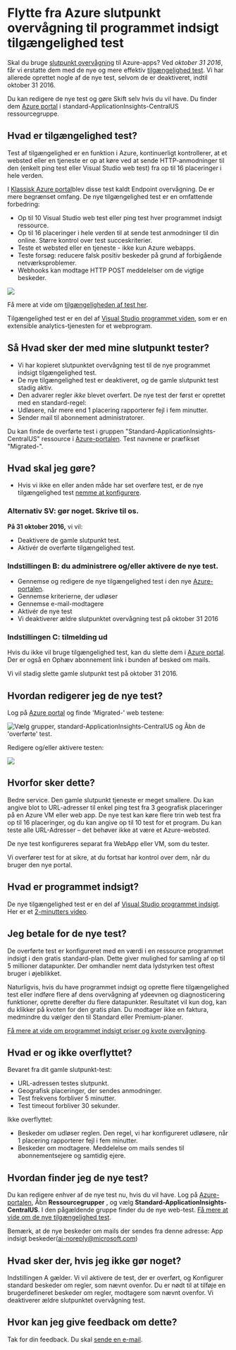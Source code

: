 <properties 
    pageTitle="Overføre Azure slutpunkt til programmet indsigt tilgængelighed test" 
    description="Overføre klassisk Azure slutpunkt overvågning test i programmet indsigt tester tilgængelighed ved oktober 31 2016."
    services="application-insights" 
    documentationCenter=""
    authors="soubhagyadash" 
    manager="douge"/>

<tags 
    ms.service="application-insights" 
    ms.workload="tbd" 
    ms.tgt_pltfrm="ibiza" 
    ms.devlang="na" 
    ms.topic="article" 
    ms.date="07/25/2016" 
    ms.author="awills"/>
 
# <a name="moving-from-azure-endpoint-monitoring-to-application-insights-availability-tests"></a>Flytte fra Azure slutpunkt overvågning til programmet indsigt tilgængelighed test

Skal du bruge [slutpunkt overvågning](https://blogs.msdn.microsoft.com/mast/2013/03/03/windows-azure-portal-update-configure-web-endpoint-status-monitoring-preview/) til Azure-apps? Ved *oktober 31 2016*, får vi erstatte dem med de nye og mere effektiv [tilgængelighed test](app-insights-monitor-web-app-availability.md). Vi har allerede oprettet nogle af de nye test, selvom de er deaktiveret, indtil oktober 31 2016. 

Du kan redigere de nye test og gøre Skift selv hvis du vil have. Du finder dem [Azure portal](https://portal.azure.com) i standard-ApplicationInsights-CentralUS ressourcegruppe.


## <a name="what-are-availability-tests"></a>Hvad er tilgængelighed test?

Test af tilgængelighed er en funktion i Azure, kontinuerligt kontrollerer, at et websted eller en tjeneste er op at køre ved at sende HTTP-anmodninger til den (enkelt ping test eller Visual Studio web test) fra op til 16 placeringer i hele verden. 

I [Klassisk Azure portal](https://manage.windowsazure.com)blev disse test kaldt Endpoint overvågning. De er mere begrænset omfang. De nye tilgængelighed test er en omfattende forbedring:

* Op til 10 Visual Studio web test eller ping test hver programmet indsigt ressource. 
* Op til 16 placeringer i hele verden til at sende test anmodninger til din online. Større kontrol over test succeskriterier. 
* Teste et websted eller en tjeneste - ikke kun Azure webapps.
* Teste forsøg: reducere falsk positiv beskeder på grund af forbigående netværksproblemer. 
* Webhooks kan modtage HTTP POST meddelelser om de vigtige beskeder.

![](./media/app-insights-migrate-azure-endpoint-tests/16-1test.png)

Få mere at vide om [tilgængeligheden af test her](app-insights-monitor-web-app-availability.md).

Tilgængelighed test er en del af [Visual Studio programmet viden](app-insights-overview.md), som er en extensible analytics-tjenesten for et webprogram.



## <a name="so-whats-happening-to-my-endpoint-tests"></a>Så Hvad sker der med mine slutpunkt tester?

* Vi har kopieret slutpunktet overvågning test til de nye programmet indsigt tilgængelighed test.
* De nye tilgængelighed test er deaktiveret, og de gamle slutpunkt test stadig aktiv.
* Den advarer regler *ikke* blevet overført. De nye test der først er oprettet med en standard-regel:
 * Udløsere, når mere end 1 placering rapporterer fejl i fem minutter.
 * Sender mail til abonnement administratorer.

Du kan finde de overførte test i gruppen "Standard-ApplicationInsights-CentralUS" ressource i [Azure-portalen](https://portal.azure.com). Test navnene er præfikset "Migrated-". 

## <a name="what-do-i-need-to-do"></a>Hvad skal jeg gøre?

* Hvis vi ikke en eller anden måde har set overføre test, er de nye tilgængelighed test [nemme at konfigurere](app-insights-monitor-web-app-availability.md).

### <a name="option-a-do-nothing-leave-it-to-us"></a>Alternativ SV: gør noget. Skrive til os.

**På 31 oktober 2016,** vi vil:

* Deaktivere de gamle slutpunkt test.
* Aktivér de overførte tilgængelighed test.

### <a name="option-b-you-manage-andor-enable-the-new-tests"></a>Indstillingen B: du administrere og/eller aktivere de nye test.

* Gennemse og redigere de nye tilgængelighed test i den nye [Azure-portalen](https://portal.azure.com). 
 * Gennemse kriterierne, der udløser
 * Gennemse e-mail-modtagere
* Aktivér de nye test
* Vi deaktiverer ældre slutpunktet overvågning test på oktober 31 2016 


### <a name="option-c-opt-out"></a>Indstillingen C: tilmelding ud

Hvis du ikke vil bruge tilgængelighed test, kan du slette dem i [Azure portal](https://portal.azure.com). Der er også en Ophæv abonnement link i bunden af besked om mails.

Vi vil stadig slette gamle slutpunkt test på oktober 31 2016. 

## <a name="how-do-i-edit-the-new-tests"></a>Hvordan redigerer jeg de nye test?

Log på [Azure portal](https://portal.azure.com) og finde 'Migrated-' web testene: 

![Vælg grupper, standard-ApplicationInsights-CentralUS og Åbn de 'overførte' test.](./media/app-insights-migrate-azure-endpoint-tests/20.png)

Redigere og/eller aktivere testen:

![](./media/app-insights-migrate-azure-endpoint-tests/21.png)


## <a name="why-is-this-happening"></a>Hvorfor sker dette?

Bedre service. Den gamle slutpunkt tjeneste er meget smallere. Du kan angive blot to URL-adresser til enkel ping test fra 3 geografisk placeringer på en Azure VM eller web app. De nye test kan køre flere trin web test fra op til 16 placeringer, og du kan angive op til 10 test for et program. Du kan teste alle URL-Adresser – det behøver ikke at være et Azure-websted.

De nye test konfigureres separat fra WebApp eller VM, som du tester. 

Vi overfører test for at sikre, at du fortsat har kontrol over dem, når du bruger den nye portal. 

## <a name="what-is-application-insights"></a>Hvad er programmet indsigt?

De nye tilgængelighed test er en del af [Visual Studio programmet indsigt](app-insights-overview.md). Her er et [2-minutters video](http://go.microsoft.com/fwlink/?LinkID=733921).

## <a name="am-i-paying-for-the-new-tests"></a>Jeg betale for de nye test?

De overførte test er konfigureret med en værdi i en ressource programmet indsigt i den gratis standard-plan. Dette giver mulighed for samling af op til 5 millioner datapunkter. Der omhandler nemt data lydstyrken test oftest bruger i øjeblikket. 

Naturligvis, hvis du have programmet indsigt og oprette flere tilgængelighed test eller indføre flere af dens overvågning af ydeevnen og diagnosticering funktioner, oprette derefter du flere datapunkter.  Resultatet vil kun dog, kan du klikker på kvoten for den gratis plan. Du modtager ikke en faktura, medmindre du vælger den til Standard eller Premium-planer. 

[Få mere at vide om programmet indsigt priser og kvote overvågning](app-insights-pricing.md). 

## <a name="what-is-and-isnt-migrated"></a>Hvad er og ikke overflyttet?

Bevaret fra dit gamle slutpunkt-test:

* URL-adressen testes slutpunkt.
* Geografisk placeringer, der sendes anmodninger.
* Test frekvens forbliver 5 minutter.
* Test timeout forbliver 30 sekunder. 

Ikke overflyttet:

* Beskeder om udløser reglen. Den regel, vi har konfigureret udløsere, når 1 placering rapporterer fejl i fem minutter.
* Beskeder om modtagere. Meddelelse om mails sendes til abonnementsejere og samtidig ejere. 

## <a name="how-do-i-find-the-new-tests"></a>Hvordan finder jeg de nye test?

Du kan redigere enhver af de nye test nu, hvis du vil have. Log på [Azure-portalen](https://portal.azure.com), Åbn **Ressourcegrupper** , og vælg **Standard-ApplicationInsights-CentralUS**. I den pågældende gruppe finder du de nye web-test. [Få mere at vide om de nye tilgængelighed test](app-insights-monitor-web-app-availability.md).

Bemærk, at de nye beskeder om mails der sendes fra denne adresse: App indsigt beskeder(ai-noreply@microsoft.com)

## <a name="what-happens-if-i-do-nothing"></a>Hvad sker der, hvis jeg ikke gør noget?

Indstillingen A gælder. Vi vil aktivere de test, der er overført, og Konfigurer standard beskeder om regler, som nævnt ovenfor. Du er nødt til at tilføje en brugerdefineret beskeder om regler, modtagere som nævnt ovenfor. Vi deaktiverer ældre slutpunktet overvågning test. 

## <a name="where-can-i-provide-feedback-on-this"></a>Hvor kan jeg give feedback om dette? 

Tak for din feedback. Du skal [sende en e-mail](mailto:vsai@microsoft.com). 

